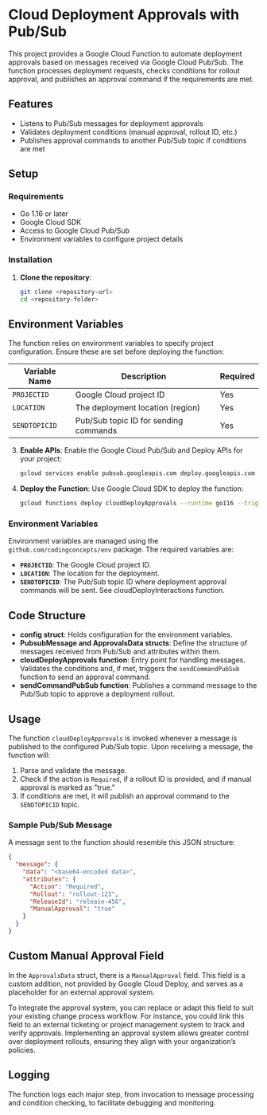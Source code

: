 
# Cloud Deployment Approvals with Pub/Sub

This project provides a Google Cloud Function to automate deployment approvals based on messages received via Google Cloud Pub/Sub. 
The function processes deployment requests, checks conditions for rollout approval, and publishes an approval command if the requirements are met.

## Features
- Listens to Pub/Sub messages for deployment approvals
- Validates deployment conditions (manual approval, rollout ID, etc.)
- Publishes approval commands to another Pub/Sub topic if conditions are met

## Setup

### Requirements
- Go 1.16 or later
- Google Cloud SDK
- Access to Google Cloud Pub/Sub
- Environment variables to configure project details

### Installation

1. **Clone the repository**:
   ```bash
   git clone <repository-url>
   cd <repository-folder>
   ```

## Environment Variables

The function relies on environment variables to specify project configuration. Ensure these are set before deploying the function:

| Variable Name  | Description                             | Required |
|----------------|-----------------------------------------|----------|
| `PROJECTID`    | Google Cloud project ID                | Yes      |
| `LOCATION`     | The deployment location (region)       | Yes      |
| `SENDTOPICID`  | Pub/Sub topic ID for sending commands  | Yes      |

3. **Enable APIs**:
   Enable the Google Cloud Pub/Sub and Deploy APIs for your project:
   ```bash
   gcloud services enable pubsub.googleapis.com deploy.googleapis.com
   ```

4. **Deploy the Function**:
   Use Google Cloud SDK to deploy the function:
   ```bash
   gcloud functions deploy cloudDeployApprovals --runtime go116 --trigger-event-type google.cloud.pubsub.topic.v1.messagePublished --trigger-resource YOUR_SUBSCRIBE_TOPIC
   ```

### Environment Variables
Environment variables are managed using the `github.com/codingconcepts/env` package. The required variables are:

- **`PROJECTID`**: The Google Cloud project ID.
- **`LOCATION`**: The location for the deployment.
- **`SENDTOPICID`**: The Pub/Sub topic ID where deployment approval commands will be sent. See cloudDeployInteractions function.

## Code Structure

- **config struct**: Holds configuration for the environment variables.
- **PubsubMessage and ApprovalsData structs**: Define the structure of messages received from Pub/Sub and attributes within them.
- **cloudDeployApprovals function**: Entry point for handling messages. Validates the conditions and, if met, triggers the `sendCommandPubSub` function to send an approval command.
- **sendCommandPubSub function**: Publishes a command message to the Pub/Sub topic to approve a deployment rollout.

## Usage

The function `cloudDeployApprovals` is invoked whenever a message is published to the configured Pub/Sub topic. Upon receiving a message, the function will:
1. Parse and validate the message.
2. Check if the action is `Required`, if a rollout ID is provided, and if manual approval is marked as "true."
3. If conditions are met, it will publish an approval command to the `SENDTOPICID` topic.

### Sample Pub/Sub Message

A message sent to the function should resemble this JSON structure:
```json
{
  "message": {
    "data": "<base64-encoded data>",
    "attributes": {
      "Action": "Required",
      "Rollout": "rollout-123",
      "ReleaseId": "release-456",
      "ManualApproval": "true"
    }
  }
}
```

## Custom Manual Approval Field

In the `ApprovalsData` struct, there is a `ManualApproval` field. This field is a custom addition, not provided by Google Cloud Deploy, and serves as a placeholder for an external approval system. 

To integrate the approval system, you can replace or adapt this field to suit your existing change process workflow. For instance, you could link this field to an external ticketing or project management system to track and verify approvals. Implementing an approval system allows greater control over deployment rollouts, ensuring they align with your organization’s policies.

## Logging

The function logs each major step, from invocation to message processing and condition checking, to facilitate debugging and monitoring.
